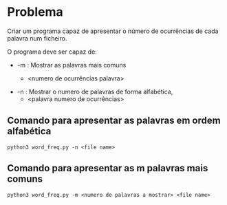 # Problema
Criar um programa capaz de apresentar o número de ocurrências de cada palavra num ficheiro.

O programa deve ser capaz de:
- -m <numero inteiro> : Mostrar as <numero inteiro> palavras mais comuns
    - <numero de ocurrências    palavra>
* -n : Mostrar o numero de palavras de forma alfabética,
    * <palavra    numero de ocurrências> 

## Comando para apresentar as palavras em ordem alfabética

    python3 word_freq.py -n <file name>

## Comando para apresentar as m palavras mais comuns

    python3 word_freq.py -m <numero de palavras a mostrar> <file name>
